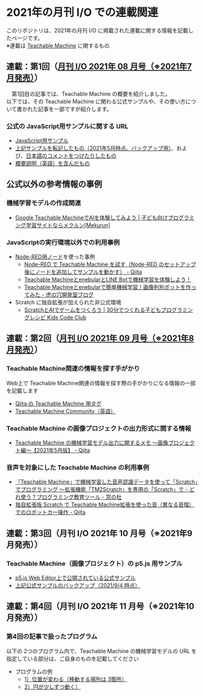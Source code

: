 # 2021年の月刊 I/O での連載関連
このリポジトリは、2021年の月刊 I/O に掲載された連載に関する情報を記載したページです。  
※連載は [Teachable Machine](https://teachablemachine.withgoogle.com/) に関するもの

## 連載：第1回（[月刊 I/O 2021年 08 月号（※2021年7月発売）](http://www.kohgakusha.co.jp/books/detail/4669)）
　第1回目の記事では、Teachable Machine の概要を紹介しました。  
 以下では、その Teachable Machine に関わる公式サンプルや、その使い方について書かれた記事を一部ですが紹介します。

### 公式の JavaScript用サンプルに関する URL

- [JavaScript用サンプル](https://github.com/googlecreativelab/teachablemachine-community/blob/master/snippets/markdown/image/tensorflowjs/javascript.md)
- [上記サンプルを転記したもの（2021年5月時点、バックアップ用）](https://github.com/yo-to/io2021_TM/blob/main/2021_TM1/sample.md)、および、[日本語のコメントをつけたりしたもの](https://github.com/yo-to/io2021_TM/blob/main/2021_TM3/sample.html)
- [概要説明（英語）を含んだもの](https://github.com/googlecreativelab/teachablemachine-community/tree/master/libraries/image)

## 公式以外の参考情報の事例
### 機械学習モデルの作成関連

- [Google Teachable MachineでAIを体験してみよう | 子ども向けプログラミング学習サイトならメクルン[Mekurun]](https://mekurun.com/tips/teachablemachine/)

### JavaScriptの実行環境以外での利用事例

- [Node-RED用ノード](https://flows.nodered.org/node/node-red-contrib-teachable-machine)を使った事例
   - [Node-RED で Teachable Machine を試す（Node-RED のセットアップ後にノードを追加してサンプルを動かす） - Qiita](https://qiita.com/youtoy/items/102c9ab8b5f25d542056)
   - [Teachable MachineとenebularとLINE Botで機械学習を体験しよう！](https://atlabo-handson-08.netlify.app/#0)
   - [Teachable Machineとenebularで簡単機械学習！画像判別ボットを作ってみた - 虎の穴開発室ブログ](https://toranoana-lab.hatenablog.com/entry/2020/12/08/090000)
- Scratch に独自拡張が加えられた非公式環境
   - [ScratchとAIでゲームをつくろう | 30分でつくれる子どもプログラミングレシピ Kids Code Club](https://kidsc2.org/recipes/44/chapters) 

## 連載：第2回（[月刊 I/O 2021年 09 月号（※2021年8月発売）](http://www.kohgakusha.co.jp/books/detail/4674)）
### Teachable Machine関連の情報を探す手がかり
Web上で Teachable Machine関連の情報を探す際の手がかりになる情報の一部を記載します

- [Qiita の Teachable Machine 用タグ](https://qiita.com/tags/teachablemachine)
- [Teachable Machine Community（英語）](https://github.com/googlecreativelab/teachablemachine-community)

### Teachable Machine の画像プロジェクトの出力形式に関する情報

- [Teachable Machine の機械学習モデル出力に関するメモ 〜画像プロジェクト編〜【2021年5月版】 - Qiita](https://qiita.com/youtoy/items/685d97e0acc5cfc184c0)

### 音声を対象にした Teachable Machine の利用事例

- [「Teachable Machine」で機械学習した音声認識データを使って「Scratch」でプログラミング ～拡張機能「TM2Scratch」を専用の「Scratch」で - どれ使う？プログラミング教育ツール - 窓の杜](https://forest.watch.impress.co.jp/docs/serial/progedu/1273286.html)
- [独自拡張版 Scratch で Teachable Machine拡張を使った音（異なる音階）でのロボットカー操作 - Qiita](https://qiita.com/youtoy/items/d67ba4e6e457b037068b)

## 連載：第3回（月刊 I/O 2021年 10 月号（※2021年9月発売））

### Teachable Machine（画像プロジェクト）の p5.js 用サンプル

- [p5.js Web Editor上で公開されている公式サンプル](https://editor.p5js.org/ml5/sketches/ImageModel_TM)
- [上記公式サンプルのバックアップ（2021/9/4 時点）](https://editor.p5js.org/toyota_ref/sketches/Fn9fVg4IF)
 
## 連載：第4回（月刊 I/O 2021年 11 月号（※2021年10月発売））

### 第4回の記事で扱ったプログラム
以下の 2つのプログラム内で、Teachable Machine の機械学習モデルの URL を指定している部分は、ご自身のものを記載してください

- プログラムの例
   - [1）位置が変わる（移動する場所は 3箇所）](https://editor.p5js.org/ml5/sketches/ImageModel_TM)
   - [2）円が少しずつ動く）](https://editor.p5js.org/toyota_ref/sketches/Fn9fVg4IF)
